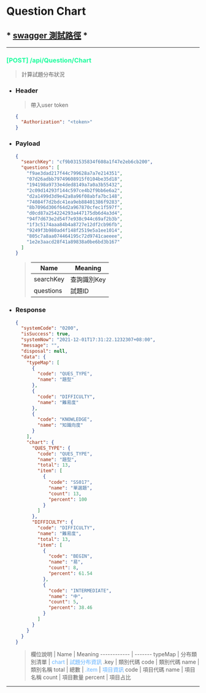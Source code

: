 # **Question Chart**
## * <a href="https://onepaper-api-dev.oneclass.com.tw/swagger/index.html">swagger 測試路徑</a> *

---
### **<font color=#1AFD9C>[POST] /api/Question/Chart </font>**
> 計算試題分布狀況

* ### Header
  > 帶入user token
  ```json
  {
    "Authorization": "<token>"
  }
  ```
* ### Payload
  ```json
  {
    "searchKey": "cf9b031535834f608a1f47e2eb6cb200",
    "questions": [
      "f9ae3dad217f44c799628a7a7e214351",
      "07d26adbb79749608915f0104be35d18",
      "194198a9733e4ded8149a7a0a3b55432",
      "2c09d14293f144c597ce4b2f9bb6e6a2",
      "d2a1499d3d9e42a8a96f08abfa7bc148",
      "74084f7d2bdc41ea9eb88401386f9283",
      "8b7096d306f64d2a967870cfec1f597f",
      "d0cd87a254224293a447175db6d4a3d4",
      "94f7d673e2d54f7e938c944c69af2b3b",
      "1f3c5174aaa84b4a8727e12df2cb96fb",
      "9249f3b980ad4f148f2519e5a1ee1014",
      "805c7a8aa074464195c72d9741caeeee",
      "1e2e3aacd28f41a89838a0be6bd3b167"
    ]
  }
  ```
  >| Name     | Meaning
  > --------- | ---------------------
  > searchKey | 查詢識別Key
  > questions | 試題ID

* ### Response
  ```json
  {
    "systemCode": "0200",
    "isSuccess": true,
    "systemNow": "2021-12-01T17:31:22.1232307+08:00",
    "message": "",
    "disposal": null,
    "data": {
      "typeMap": [
        {
          "code": "QUES_TYPE",
          "name": "題型"
        },
        {
          "code": "DIFFICULTY",
          "name": "難易度"
        },
        {
          "code": "KNOWLEDGE",
          "name": "知識向度"
        }
      ],
      "chart": {
        "QUES_TYPE": {
          "code": "QUES_TYPE",
          "name": "題型",
          "total": 13,
          "item": [
            {
              "code": "SS017",
              "name": "單選題",
              "count": 13,
              "percent": 100
            }
          ]
        },
        "DIFFICULTY": {
          "code": "DIFFICULTY",
          "name": "難易度",
          "total": 13,
          "item": [
            {
              "code": "BEGIN",
              "name": "易",
              "count": 8,
              "percent": 61.54
            },
            {
              "code": "INTERMEDIATE",
              "name": "中",
              "count": 5,
              "percent": 38.46
            }
          ]
        }
      }
    }
  }
  ```

  > 欄位說明
  >| Name        | Meaning 
  > ------------ | ------- 
  > typeMap  | 分布類別清單
  > | <font color=#66B3FF> chart </font> | <font color=#66B3FF> 試題分布資訊 </font>
  >  .key    | 類別代碼
  > code     | 類別代碼
  > name     | 類別名稱
  > total    | 總數
  > | <font color=#66B3FF> .item </font> | <font color=#66B3FF> 項目資訊 </font>
  > code     | 項目代碼
  > name     | 項目名稱
  > count    | 項目數量
  > percent  | 項目占比
---
